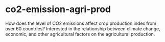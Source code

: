 # co2-emission-agri-prod
How does the level of CO2 emissions affect crop production index from over 60 countries? Interested in the relationship between climate change, economic, and other agricultural factors on the agricultural production.
